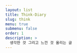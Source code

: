 ```yaml
---
layout: list
title: Think-Diary
slug: think
menu: true
submenu: false
order: 1
description: >
  생각한 것 그리고 느낀 것 올리는 글
---
```

